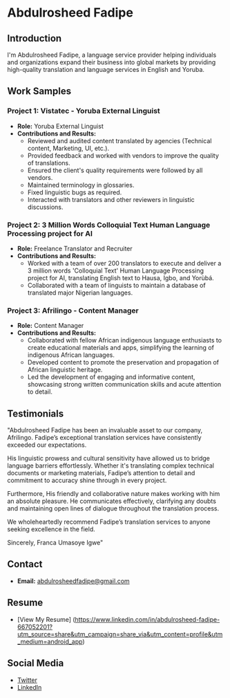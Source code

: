 # Abdulrosheed Fadipe

## Introduction

I'm Abdulrosheed Fadipe, a language service provider helping individuals and organizations expand their business into global markets by providing high-quality translation and language services in English and Yoruba.

## Work Samples

### Project 1: Vistatec - Yoruba External Linguist
- **Role:** Yoruba External Linguist
- **Contributions and Results:**
  - Reviewed and audited content translated by agencies (Technical content, Marketing, UI, etc.).
  - Provided feedback and worked with vendors to improve the quality of translations.
  - Ensured the client's quality requirements were followed by all vendors.
  - Maintained terminology in glossaries.
  - Fixed linguistic bugs as required.
  - Interacted with translators and other reviewers in linguistic discussions.

### Project 2: 3 Million Words Colloquial Text Human Language Processing project for AI
- **Role:** Freelance Translator and Recruiter
- **Contributions and Results:**
  - Worked with a team of over 200 translators to execute and deliver a 3 million words 'Colloquial Text' Human Language Processing project for AI, translating English text to Hausa, Igbo, and Yorùbá.
  - Collaborated with a team of linguists to maintain a database of translated major Nigerian languages.

### Project 3: Afrilingo - Content Manager
- **Role:** Content Manager
- **Contributions and Results:**
  - Collaborated with fellow African indigenous language enthusiasts to create educational materials and apps, simplifying the learning of indigenous African languages.
  - Developed content to promote the preservation and propagation of African linguistic heritage.
  - Led the development of engaging and informative content, showcasing strong written communication skills and acute attention to detail.

## Testimonials

"Abdulrosheed Fadipe has been an invaluable asset to our company, Afrilingo. Fadipe’s exceptional translation services have consistently exceeded our expectations.

His linguistic prowess and cultural sensitivity have allowed us to bridge language barriers effortlessly. Whether it's translating complex technical documents or marketing materials, Fadipe’s attention to detail and commitment to accuracy shine through in every project.

Furthermore, His friendly and collaborative nature makes working with him an absolute pleasure. He communicates effectively, clarifying any doubts and maintaining open lines of dialogue throughout the translation process.

We wholeheartedly recommend Fadipe’s translation services to anyone seeking excellence in the field.

Sincerely,
Franca Umasoye Igwe"

## Contact 
- **Email:** abdulrosheedfadipe@gmail.com 

## Resume
- [View My Resume] (https://www.linkedin.com/in/abdulrosheed-fadipe-667052201?utm_source=share&utm_campaign=share_via&utm_content=profile&utm_medium=android_app)

## Social Media
- [Twitter](https://x.com/olalekan_fadipe?t=T7ZFcWpxunMbouWFxNn6ig&s=09)
- [LinkedIn](https://www.linkedin.com/in/abdulrosheed-fadipe-667052201?utm_source=share&utm_campaign=share_via&utm_content=profile&utm_medium=android_app)
